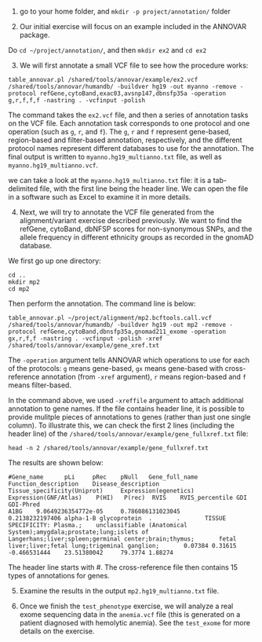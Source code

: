 1. go to your home folder, and `mkdir -p project/annotation/` folder

2. Our initial exercise will focus on an example included in the ANNOVAR package. 

Do `cd ~/project/annotation/`, and then `mkdir ex2` and `cd ex2`

3. We will first annotate a small VCF file to see how the procedure works:

```
table_annovar.pl /shared/tools/annovar/example/ex2.vcf /shared/tools/annovar/humandb/ -buildver hg19 -out myanno -remove -protocol refGene,cytoBand,exac03,avsnp147,dbnsfp35a -operation g,r,f,f,f -nastring . -vcfinput -polish
```

The command takes the `ex2.vcf` file, and then a series of annotation tasks on the VCF file. Each annotation task corresponds to one protocol and one operation (such as `g`, `r`, and `f`). The `g`, `r` and `f` represent gene-based, region-based and filter-based annotation, respectively, and the different protocol names represent different databases to use for the annotation. The final output is written to `myanno.hg19_multianno.txt` file, as well as `myanno.hg19_multianno.vcf`.

we can take a look at the `myanno.hg19_multianno.txt` file: it is a tab-delimited file, with the first line being the header line. We can open the file in a software such as Excel to examine it in more details.

4. Next, we will try to annotate the VCF file generated from the alignment/variant exercise described previously. We want to find the refGene, cytoBand, dbNFSP scores for non-synonymous SNPs, and the allele frequency in different ethnicity groups as recorded in the gnomAD database. 

We first go up one directory:

```
cd ..
mkdir mp2
cd mp2
```

Then perform the annotation. The command line is below:

```
table_annovar.pl ~/project/alignment/mp2.bcftools.call.vcf /shared/tools/annovar/humandb/ -buildver hg19 -out mp2 -remove -protocol refGene,cytoBand,dbnsfp35a,gnomad211_exome -operation gx,r,f,f -nastring . -vcfinput -polish -xref /shared/tools/annovar/example/gene_xref.txt
```

The `-operation` argument tells ANNOVAR which operations to use for each of the protocols: `g` means gene-based, `gx` means gene-based with cross-reference annotation (from `-xref` argument), `r` means region-based and `f` means filter-based. 

In the command above, we used `-xreffile` argument to attach additional annotation to gene names. If the file contains header line, it is possible to provide mulitple pieces of annotations to genes (rather than just one single column). To illustrate this, we can check the first 2 lines (including the header line) of the `/shared/tools/annovar/example/gene_fullxref.txt` file:

```
head -n 2 /shared/tools/annovar/example/gene_fullxref.txt
```

The results are shown below:
```
#Gene_name      pLi     pRec    pNull   Gene_full_name  Function_description    Disease_description     Tissue_specificity(Uniprot)     Expression(egenetics)  Expression(GNF/Atlas)    P(HI)   P(rec)  RVIS    RVIS_percentile GDI     GDI-Phred
A1BG    9.0649236354772e-05     0.786086131023045       0.2138232197406 alpha-1-B glycoprotein  .       .       TISSUE SPECIFICITY: Plasma.;    unclassifiable (Anatomical System);amygdala;prostate;lung;islets of Langerhans;liver;spleen;germinal center;brain;thymus;       fetal liver;liver;fetal lung;trigeminal ganglion;       0.07384 0.31615 -0.466531444    23.51380042     79.3774 1.88274
```

The header line starts with #. The cross-reference file then contains 15 types of annotations for genes.

5. Examine the results in the output `mp2.hg19_multianno.txt` file.

6. Once we finish the `test_phenotype` exercise, we will analyze a real exome sequencing data in the `anemia.vcf` file (this is generated on a patient diagnosed with hemolytic anemia). See the `test_exome` for more details on the exercise.





